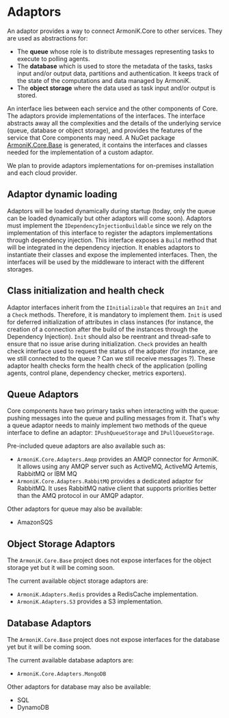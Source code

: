 # Adaptors

An adaptor provides a way to connect ArmoniK.Core to other services. They are used as abstractions for:

- The **queue** whose role is to distribute messages representing tasks to execute to polling agents.
- The **database** which is used to store the metadata of the tasks, tasks input and/or output data, partitions and authentication.
It keeps track of the state of the computations and data managed by ArmoniK.
- The **object storage** where the data used as task input and/or output is stored.

An interface lies between each service and the other components of Core. The adaptors provide implementations of the interfaces. The interface abstracts away all the complexities and the details of the underlying service (queue, database or object storage), and provides the features of the service that Core components may need. A NuGet package [ArmoniK.Core.Base](https://www.nuget.org/packages/ArmoniK.Core.Base/) is generated, it contains the interfaces and classes needed for the implementation of a custom adaptor.

We plan to provide adaptors implementations for on-premises installation and each cloud provider.

## Adaptor dynamic loading

Adaptors will be loaded dynamically during startup (today, only the queue can be loaded dynamically but other adaptors will come soon). Adaptors must implement the `IDependencyInjectionBuildable` since we rely on the implementation of this interface to register the adaptors implementations through dependency injection.
This interface exposes a `Build` method that will be integrated in the dependency injection.
It enables adaptors to instantiate their classes and expose the implemented interfaces.
Then, the interfaces will be used by the middleware to interact with the different storages.

## Class initialization and health check

Adaptor interfaces inherit from the `IInitializable` that requires an `Init` and a `Check` methods.
Therefore, it is mandatory to implement them.
`Init` is used for deferred initialization of attributes in class instances (for instance, the creation of a connection after the build of the instances through the Dependency Injection).
`Init` should also be reentrant and thread-safe to ensure that no issue arise during initialization.
`Check` provides an health check interface used to request the status of the adpater (for instance, are we still connected to the queue ? Can we still receive messages ?).
These adaptor health checks form the health check of the application (polling agents, control plane, dependency checker, metrics exporters).

## Queue Adaptors

Core components have two primary tasks when interacting with the queue: pushing messages into the queue and pulling messages from it. That's why a queue adaptor needs to mainly implement two methods of the queue interface to define an adaptor: `IPushQueueStorage` and `IPullQueueStorage`.

Pre-included queue adaptors are also available such as:

- `ArmoniK.Core.Adapters.Amqp` provides an AMQP connector for ArmoniK.
It allows using any AMQP server such as ActiveMQ, ActiveMQ Artemis, RabbitMQ or IBM MQ
- `ArmoniK.Core.Adapters.RabbitMQ` provides a dedicated adaptor for RabbitMQ.
It uses RabbitMQ native client that supports priorities better than the AMQ protocol in our AMQP adaptor.

Other adaptors for queue may also be available:

- AmazonSQS

## Object Storage Adaptors

The `ArmoniK.Core.Base` project does not expose interfaces for the object storage yet but it will be coming soon.

The current available object storage adaptors are:

- `ArmoniK.Adapters.Redis` provides a RedisCache implementation.
- `ArmoniK.Adapters.S3` provides a S3 implementation.

## Database Adaptors

The `ArmoniK.Core.Base` project does not expose interfaces for the database yet but it will be coming soon.

The current available database adaptors are:

- `ArmoniK.Core.Adapters.MongoDB`

Other adaptors for database may also be available:

- SQL
- DynamoDB
